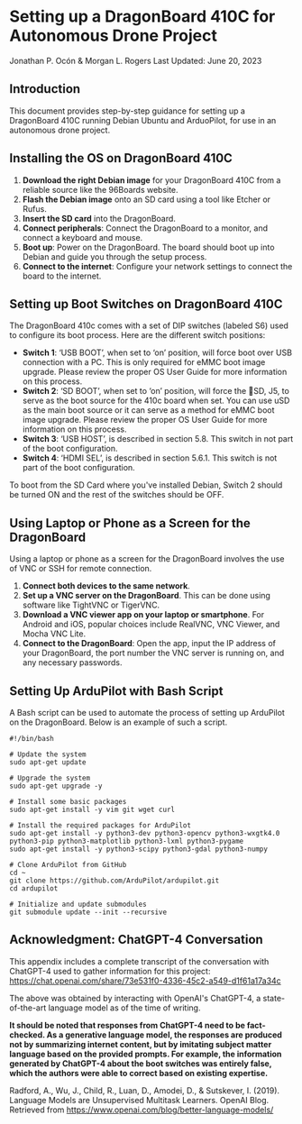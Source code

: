 
# Setting up a DragonBoard 410C for Autonomous Drone Project
Jonathan P. Ocón & Morgan L. Rogers
Last Updated: June 20, 2023

## Introduction

This document provides step-by-step guidance for setting up a DragonBoard 410C running Debian Ubuntu and ArduoPilot, for use in an autonomous drone project.

## Installing the OS on DragonBoard 410C

1. **Download the right Debian image** for your DragonBoard 410C from a reliable source like the 96Boards website.
2. **Flash the Debian image** onto an SD card using a tool like Etcher or Rufus.
3. **Insert the SD card** into the DragonBoard.
4. **Connect peripherals**: Connect the DragonBoard to a monitor, and connect a keyboard and mouse.
5. **Boot up**: Power on the DragonBoard. The board should boot up into Debian and guide you through the setup process.
6. **Connect to the internet**: Configure your network settings to connect the board to the internet.

## Setting up Boot Switches on DragonBoard 410C

The DragonBoard 410c comes with a set of DIP switches (labeled S6) used to configure its boot process. Here are the different switch positions:

- **Switch 1**: ‘USB BOOT’, when set to ‘on’ position, will force boot over USB connection with a PC. This is only required for eMMC boot image upgrade. Please review the proper OS User Guide for more information on this process.
- **Switch 2**:  ‘SD BOOT’, when set to ‘on’ position, will force the SD, J5, to serve as the boot source for the 410c board when set. You can use uSD as the main boot source or it can serve as a method for eMMC boot image upgrade. Please review the proper OS User Guide for more information on this process.
- **Switch 3**: ‘USB HOST’, is described in section 5.8. This switch in not part of the boot configuration.
- **Switch 4**: ‘HDMI SEL’, is described in section 5.6.1. This switch is not part of the boot configuration. 

To boot from the SD Card where you've installed Debian, Switch 2 should be turned ON and the rest of the switches should be OFF.

## Using Laptop or Phone as a Screen for the DragonBoard

Using a laptop or phone as a screen for the DragonBoard involves the use of VNC or SSH for remote connection.

1. **Connect both devices to the same network**.
2. **Set up a VNC server on the DragonBoard**. This can be done using software like TightVNC or TigerVNC.
3. **Download a VNC viewer app on your laptop or smartphone**. For Android and iOS, popular choices include RealVNC, VNC Viewer, and Mocha VNC Lite.
4. **Connect to the DragonBoard**: Open the app, input the IP address of your DragonBoard, the port number the VNC server is running on, and any necessary passwords.

## Setting Up ArduPilot with Bash Script

A Bash script can be used to automate the process of setting up ArduPilot on the DragonBoard. Below is an example of such a script.

```{bash eval=FALSE}
#!/bin/bash

# Update the system
sudo apt-get update

# Upgrade the system
sudo apt-get upgrade -y

# Install some basic packages
sudo apt-get install -y vim git wget curl

# Install the required packages for ArduPilot
sudo apt-get install -y python3-dev python3-opencv python3-wxgtk4.0 python3-pip python3-matplotlib python3-lxml python3-pygame
sudo apt-get install -y python3-scipy python3-gdal python3-numpy

# Clone ArduPilot from GitHub
cd ~
git clone https://github.com/ArduPilot/ardupilot.git
cd ardupilot

# Initialize and update submodules
git submodule update --init --recursive
```

## Acknowledgment: ChatGPT-4 Conversation

This appendix includes a complete transcript of the conversation with ChatGPT-4 used to gather information for this project:
https://chat.openai.com/share/73e531f0-4336-45c2-a549-d1f61a17a34c

The above was obtained by interacting with OpenAI's ChatGPT-4, a state-of-the-art language model as of the time of writing.

**It should be noted that responses from ChatGPT-4 need to be fact-checked. As a generative language model, the responses are produced not by summarizing internet content, but by imitating subject matter language based on the provided prompts. For example, the information generated by ChatGPT-4 about the boot switches was entirely false, which the authors were able to correct based on existing expertise.**

Radford, A., Wu, J., Child, R., Luan, D., Amodei, D., & Sutskever, I. (2019). Language Models are Unsupervised Multitask Learners. OpenAI Blog. Retrieved from https://www.openai.com/blog/better-language-models/
